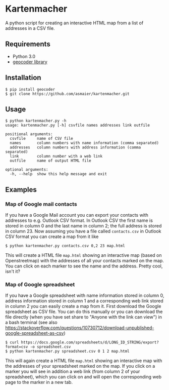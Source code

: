 Kartenmacher
============

A python script for creating an interactive HTML map from a list of addresses in a CSV file.

Requirements
------------

 - Python 3.0
 - [geocoder library](https://pypi.python.org/pypi/geocoder)

Installation
------------

    $ pip install geocoder
    $ git clone https://github.com/asmaier/kartenmacher.git

Usage
-----

    $ python kartenmacher.py -h
    usage: kartenmacher.py [-h] csvfile names addresses link outfile

    positional arguments:
      csvfile     name of CSV file
      names       column numbers with name information (comma separated)
      addresses   column numbers with address information (comma separated)
      link        column number with a web link
      outfile     name of output HTML file

    optional arguments:
      -h, --help  show this help message and exit


Examples
--------

### Map of Google mail contacts

If you have a Google Mail account you can export your contacts with addresses to e.g. Outlook CSV format.
In Outlook CSV the first name is stored in column 0 and the last name in column 2; the full address is stored
in column 23. Now assuming you have a file called `contacts.csv` in Outlook CSV format you can create a map from it like

	$ python kartenmacher.py contacts.csv 0,2 23 map.html

This will create a HTML file `map.html` showing an interactive map (based on Openstreetmap) with the addresses of all
your contacts marked on the map. You can click on each marker to see the name and the address. Pretty cool, isn't it?

### Map of Google spreadsheet

If you have a Google spreadsheet with name information stored in column 0, address information stored in column 1 and a corresponding 
web link stored in column 2 you can easily create a map from it. First download the Google spreadsheet as CSV file. You can do this 
manually or you can download the file directly (when you have set share to "Anyone with the link can view") in a bash terminal
(see also https://stackoverflow.com/questions/10730712/download-unpublished-google-spreadsheet-as-csv)

    $ curl https://docs.google.com/spreadsheets/d/LONG_ID_STRING/export?format=csv -o spreadsheet.csv
    $ python kartenmacher.py spreadsheet.csv 0 1 2 map.html

This will again create a HTML file `map.html` showing an interactive map with the addresses of your spreadsheet marked on the map.
If you click on a marker you will see in addition a web link (from column 2 of your spreadsheet), which you can click on and will
open the corresponding web page to the marker in a new tab.



